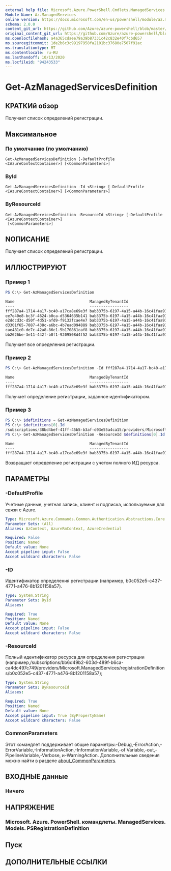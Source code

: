 ```yaml
---
external help file: Microsoft.Azure.PowerShell.Cmdlets.ManagedServices.dll-Help.xml
Module Name: Az.ManagedServices
online version: https://docs.microsoft.com/en-us/powershell/module/az.managedservices/get-azmanagedservicesdefinition
schema: 2.0.0
content_git_url: https://github.com/Azure/azure-powershell/blob/master/src/ManagedServices/ManagedServices/help/Get-AzManagedServicesDefinition.md
original_content_git_url: https://github.com/Azure/azure-powershell/blob/master/src/ManagedServices/ManagedServices/help/Get-AzManagedServicesDefinition.md
ms.openlocfilehash: a4a365cdaee79a39b87331c42c832e40f7cbd657
ms.sourcegitcommit: 1de2b6c3c99197958fa2101bc37680e7507f91ac
ms.translationtype: MT
ms.contentlocale: ru-RU
ms.lasthandoff: 10/13/2020
ms.locfileid: "94243533"
---
```

# Get-AzManagedServicesDefinition

## КРАТКИй обзор
Получает список определений регистрации.

## Максимальное

### По умолчанию (по умолчанию)
```
Get-AzManagedServicesDefinition [-DefaultProfile <IAzureContextContainer>] [<CommonParameters>]
```

### ById
```
Get-AzManagedServicesDefinition -Id <String> [-DefaultProfile <IAzureContextContainer>] [<CommonParameters>]
```

### ByResourceId
```
Get-AzManagedServicesDefinition -ResourceId <String> [-DefaultProfile <IAzureContextContainer>]
 [<CommonParameters>]
```

## NОПИСАНИЕ
Получает список определений регистрации.

## ИЛЛЮСТРИРУЮТ

### Пример 1
```powershell
PS C:\> Get-AzManagedServicesDefinition

Name                                 ManagedByTenantId                    PrincipalId                                                                  RoleDefinitionId
----                                 -----------------                    -----------                                                                  ----------------
fff287a4-1714-4a17-bc40-a17ca8e69e3f bab3375b-6197-4a15-a44b-16c41faa91d7 d6f6c88a-5b7a-455e-ba40-ce146d4d3671                                         acdd72a7-3385-48ef-bd42-f606fba81ae7
ee7e40e8-bc3f-4624-b0ca-d5364635b141 bab3375b-6197-4a15-a44b-16c41faa91d7 d6f6c88a-5b7a-455e-ba40-ce146d4d3671                                         acdd72a7-3385-48ef-bd42-f606fba81ae7
e2ddcd3c-d50f-4d51-afd9-f9132fcae4e7 bab3375b-6197-4a15-a44b-16c41faa91d7 d6f6c88a-5b7a-455e-ba40-ce146d4d3671                                         acdd72a7-3385-48ef-bd42-f606fba81ae7
d3301f65-7087-438c-a6bc-4b7ead094889 bab3375b-6197-4a15-a44b-16c41faa91d7 d6f6c88a-5b7a-455e-ba40-ce146d4d3671                                         acdd72a7-3385-48ef-bd42-f606fba81ae7
cae481c0-de7c-42a8-86c1-5b170861caf8 bab3375b-6197-4a15-a44b-16c41faa91d7 {d6f6c88a-5b7a-455e-ba40-ce146d4d3671, d6f6c88a-5b7a-455e-ba40-ce146d4d3671} {acdd72a7-3385-48ef-bd42-f606fba81ae7, b24988ac-6180-42a0-ab88-20f7382dd24c}
bb2626be-3e11-442f-b0f1-9209508d4f52 bab3375b-6197-4a15-a44b-16c41faa91d7 d6f6c88a-5b7a-455e-ba40-ce146d4d3671                                         acdd72a7-3385-48ef-bd42-f606fba81ae7
```

Получает все определения регистрации.

### Пример 2
```powershell
PS C:\> Get-AzManagedServicesDefinition -Id fff287a4-1714-4a17-bc40-a17ca8e69e3f

Name                                 ManagedByTenantId                    PrincipalId                          RoleDefinitionId
----                                 -----------------                    -----------                          ----------------
fff287a4-1714-4a17-bc40-a17ca8e69e3f bab3375b-6197-4a15-a44b-16c41faa91d7 d6f6c88a-5b7a-455e-ba40-ce146d4d3671 acdd72a7-3385-48ef-bd42-f606fba81ae7
```

Получает определение регистрации, заданное идентификатором.

### Пример 3
```powershell
PS C:\> $definitions = Get-AzManagedServicesDefinition
PS C:\> $definitions[0].Id
/subscriptions/38bd4bef-41ff-45b5-b3af-d03e55a4ca15/providers/Microsoft.ManagedServices/registrationDefinitions/fff287a4-1714-4a17-bc40-a17ca8e69e3f
PS C:\> Get-AzManagedServicesDefinition -ResourceId $definitions[0].Id

Name                                 ManagedByTenantId                    PrincipalId                          RoleDefinitionId
----                                 -----------------                    -----------                          ----------------
fff287a4-1714-4a17-bc40-a17ca8e69e3f bab3375b-6197-4a15-a44b-16c41faa91d7 d6f6c88a-5b7a-455e-ba40-ce146d4d3671 acdd72a7-3385-48ef-bd42-f606fba81ae7
```

Возвращает определение регистрации с учетом полного ИД ресурса.

## ПАРАМЕТРЫ

### -DefaultProfile
Учетные данные, учетная запись, клиент и подписка, используемые для связи с Azure.

```yaml
Type: Microsoft.Azure.Commands.Common.Authentication.Abstractions.Core.IAzureContextContainer
Parameter Sets: (All)
Aliases: AzContext, AzureRmContext, AzureCredential

Required: False
Position: Named
Default value: None
Accept pipeline input: False
Accept wildcard characters: False
```

### -ID
Идентификатор определения регистрации (например, b0c052e5-c437-4771-a476-8b1201158a57).
```yaml
Type: System.String
Parameter Sets: ById
Aliases:

Required: True
Position: Named
Default value: None
Accept pipeline input: False
Accept wildcard characters: False
```

### -ResourceId
Полный идентификатор ресурса для определения регистрации (например,/subscriptions/bb6d49b2-603d-489f-b6ca-ca4dc497c749/providers/Microsoft.ManagedServices/registrationDefinitions/b0c052e5-c437-4771-a476-8b1201158a57);
```yaml
Type: System.String
Parameter Sets: ByResourceId
Aliases:

Required: True
Position: Named
Default value: None
Accept pipeline input: True (ByPropertyName)
Accept wildcard characters: False
```

### CommonParameters
Этот командлет поддерживает общие параметры:-Debug,-ErrorAction,-ErrorVariable,-InformationAction,-InformationVariable,-of Variable,-out,-PipelineVariable,-Verbose, и-WarningAction. Дополнительные сведения можно найти в разделе [about_CommonParameters](http://go.microsoft.com/fwlink/?LinkID=113216).

## ВХОДНЫЕ данные

### Ничего

## НАПРЯЖЕНИЕ

### Microsoft. Azure. PowerShell. командлеты. ManagedServices. Models. PSRegistrationDefinition

## Пуск

## ДОПОЛНИТЕЛЬНЫЕ ССЫЛКИ

